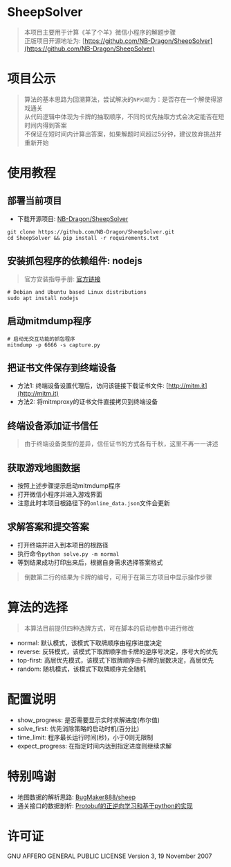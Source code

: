 # SheepSolver
> 本项目主要用于计算《羊了个羊》微信小程序的解题步骤<br>
> 正版项目开源地址为: [https://github.com/NB-Dragon/SheepSolver](https://github.com/NB-Dragon/SheepSolver)

# 项目公示
> 算法的基本思路为回溯算法，尝试解决的`NP问题`为：是否存在一个解使得游戏通关<br>
> 从代码逻辑中体现为卡牌的抽取顺序，不同的优先抽取方式会决定能否在短时间内得到答案<br>
> 不保证在短时间内计算出答案，如果解题时间超过5分钟，建议放弃挑战并重新开始<br>

# 使用教程
## 部署当前项目
- 下载开源项目: [NB-Dragon/SheepSolver](https://github.com/NB-Dragon/SheepSolver)
```shell
git clone https://github.com/NB-Dragon/SheepSolver.git
cd SheepSolver && pip install -r requirements.txt
```

## 安装抓包程序的依赖组件: nodejs
> 官方安装指导手册: [官方链接](https://nodejs.org/en/download/package-manager)
```shell
# Debian and Ubuntu based Linux distributions
sudo apt install nodejs
```

## 启动mitmdump程序
```shell
# 启动无交互功能的抓包程序
mitmdump -p 6666 -s capture.py
```

## 把证书文件保存到终端设备
- 方法1: 终端设备设置代理后，访问该链接下载证书文件: [http://mitm.it](http://mitm.it)
- 方法2: 将mitmproxy的证书文件直接拷贝到终端设备

## 终端设备添加证书信任
> 由于终端设备类型的差异，信任证书的方式各有千秋，这里不再一一讲述

## 获取游戏地图数据
- 按照上述步骤提示启动mitmdump程序
- 打开微信小程序并进入游戏界面
- 注意此时本项目根路径下的`online_data.json`文件会更新

## 求解答案和提交答案
- 打开终端并进入到本项目的根路径
- 执行命令`python solve.py -m normal`
- 等到结果成功打印出来后，根据自身需求选择答案格式
> 倒数第二行的结果为卡牌的编号，可用于在第三方项目中显示操作步骤

# 算法的选择
> 本算法目前提供四种选牌方式，可在脚本的启动参数中进行修改
- normal: 默认模式，该模式下取牌顺序由程序进度决定
- reverse: 反转模式，该模式下取牌顺序由卡牌的逆序号决定，序号大的优先
- top-first: 高层优先模式，该模式下取牌顺序由卡牌的层数决定，高层优先
- random: 随机模式，该模式下取牌顺序完全随机

# 配置说明
- show_progress: 是否需要显示实时求解进度(布尔值)
- solve_first: 优先消除策略的启动时机(百分比)
- time_limit: 程序最长运行时间(秒)，小于0则无限制
- expect_progress: 在指定时间内达到指定进度则继续求解

# 特别鸣谢
- 地图数据的解析思路: [BugMaker888/sheep](https://github.com/BugMaker888/sheep)
- 通关接口的数据剖析: [Protobuf的正逆向学习和基于python的实现](https://www.52pojie.cn/forum.php?mod=viewthread&tid=1692444)

# 许可证
GNU AFFERO GENERAL PUBLIC LICENSE Version 3, 19 November 2007
